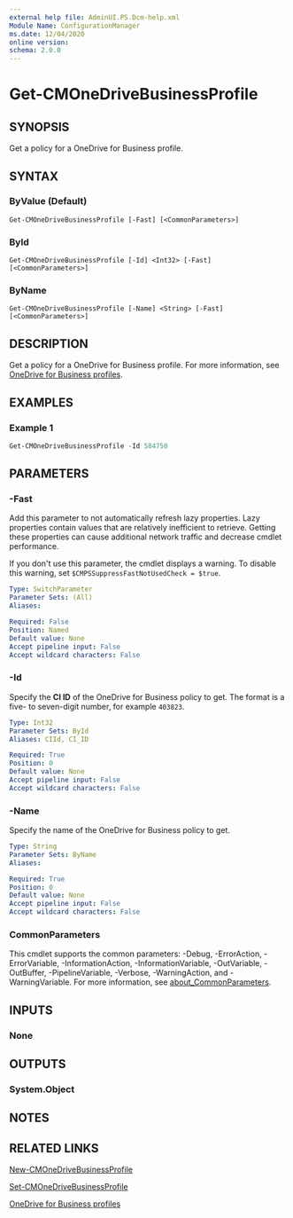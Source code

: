 ```yaml
---
external help file: AdminUI.PS.Dcm-help.xml
Module Name: ConfigurationManager
ms.date: 12/04/2020
online version:
schema: 2.0.0
---
```


# Get-CMOneDriveBusinessProfile

## SYNOPSIS

Get a policy for a OneDrive for Business profile.

## SYNTAX

### ByValue (Default)
```
Get-CMOneDriveBusinessProfile [-Fast] [<CommonParameters>]
```

### ById
```
Get-CMOneDriveBusinessProfile [-Id] <Int32> [-Fast] [<CommonParameters>]
```

### ByName
```
Get-CMOneDriveBusinessProfile [-Name] <String> [-Fast] [<CommonParameters>]
```

## DESCRIPTION

Get a policy for a OneDrive for Business profile. For more information, see [OneDrive for Business profiles](/mem/configmgr/compliance/deploy-use/onedrive-profile).

## EXAMPLES

### Example 1

```powershell
Get-CMOneDriveBusinessProfile -Id 584750
```

## PARAMETERS

### -Fast

Add this parameter to not automatically refresh lazy properties. Lazy properties contain values that are relatively inefficient to retrieve. Getting these properties can cause additional network traffic and decrease cmdlet performance.

If you don't use this parameter, the cmdlet displays a warning. To disable this warning, set `$CMPSSuppressFastNotUsedCheck = $true`.

```yaml
Type: SwitchParameter
Parameter Sets: (All)
Aliases:

Required: False
Position: Named
Default value: None
Accept pipeline input: False
Accept wildcard characters: False
```

### -Id

Specify the **CI ID** of the OneDrive for Business policy to get. The format is a five- to seven-digit number, for example `403823`.

```yaml
Type: Int32
Parameter Sets: ById
Aliases: CIId, CI_ID

Required: True
Position: 0
Default value: None
Accept pipeline input: False
Accept wildcard characters: False
```

### -Name

Specify the name of the OneDrive for Business policy to get.

```yaml
Type: String
Parameter Sets: ByName
Aliases:

Required: True
Position: 0
Default value: None
Accept pipeline input: False
Accept wildcard characters: False
```

### CommonParameters
This cmdlet supports the common parameters: -Debug, -ErrorAction, -ErrorVariable, -InformationAction, -InformationVariable, -OutVariable, -OutBuffer, -PipelineVariable, -Verbose, -WarningAction, and -WarningVariable. For more information, see [about_CommonParameters](http://go.microsoft.com/fwlink/?LinkID=113216).

## INPUTS

### None

## OUTPUTS

### System.Object

## NOTES

## RELATED LINKS

[New-CMOneDriveBusinessProfile](New-CMOneDriveBusinessProfile.md)

[Set-CMOneDriveBusinessProfile](Set-CMOneDriveBusinessProfile.md)

[OneDrive for Business profiles](/mem/configmgr/compliance/deploy-use/onedrive-profile)
